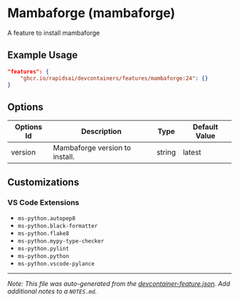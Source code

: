 
# Mambaforge (mambaforge)

A feature to install mambaforge

## Example Usage

```json
"features": {
    "ghcr.io/rapidsai/devcontainers/features/mambaforge:24": {}
}
```

## Options

| Options Id | Description | Type | Default Value |
|-----|-----|-----|-----|
| version | Mambaforge version to install. | string | latest |

## Customizations

### VS Code Extensions

- `ms-python.autopep8`
- `ms-python.black-formatter`
- `ms-python.flake8`
- `ms-python.mypy-type-checker`
- `ms-python.pylint`
- `ms-python.python`
- `ms-python.vscode-pylance`



---

_Note: This file was auto-generated from the [devcontainer-feature.json](https://github.com/rapidsai/devcontainers/blob/main/features/src/mambaforge/devcontainer-feature.json).  Add additional notes to a `NOTES.md`._

